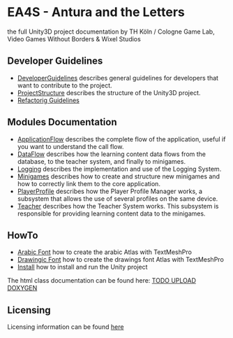 # EA4S - Antura and the Letters

the full Unity3D project documentation
by TH Köln / Cologne Game Lab, Video Games Without Borders & Wixel Studios

## Developer Guidelines

- [DeveloperGuidelines](Guidelines/DeveloperGuidelines.md) describes general guidelines for developers that want to contribute to the project.
- [ProjectStructure](Guidelines/ProjectStructure.md) describes the structure of the Unity3D project.
- [Refactorig Guidelines](Guidelines/RefactoringGuidelines.md)

## Modules Documentation

- [ApplicationFlow](Modules/ApplicationFlow.md) describes the complete flow of the application, useful if you want to understand the call flow.
- [DataFlow](Modules/DataFlow.md) describes how the learning content data flows from the database, to the teacher system, and finally to minigames.
- [Logging](Modules/Logging.md) describes the implementation and use of the Logging System.
- [Minigames](Modules/Minigames.md) describes how to create and structure new minigames and how to correctly link them to the core application.
- [PlayerProfile](PModules/layerProfile.md) describes how the Player Profile Manager works, a subsystem that allows the use of several profiles on the same device.
- [Teacher](Modules/Teacher.md) describes how the Teacher System works. This subsystem is responsible for providing learning content data to the minigames.

## HowTo
- [Arabic Font](HowTo/ArabicFont.md) how to create the arabic Atlas with TextMeshPro
- [Drawingic Font](HowTo/DrawingsFont.md) how to create the drawings font Atlas with TextMeshPro
- [Install](HowTo/INSTALL.md) how to install and run the Unity project

The html class documentation can be found here: [TODO UPLOAD DOXYGEN]()

## Licensing

Licensing information can be found [here](LICENSE.md)
